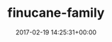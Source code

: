 ---
title:		"finucane-family"
type:		"upload"
description:		"TBC"
date:		"2017-02-19 14:25:31+00:00"
album:		"people"
filename:		"finucane-family.md"
series:		""
cl_public_id:		"people/finucane-family"
cl_version:		1497005427
format:		"tiff"
bytes:		3006772
width:		2560
height:		1440
exposure_mode:		"Auto"
program:		"Aperture-priority AE"
aperture:		"8.0"
focal_length:		"32.0 mm"
iso:		"200"
shutter_speed:		"1/80"
metering:		"Spot"
flash:		"Off, Did not fire"
white_balance:		"Custom"
colour_temp:		"5300"
has_crop:		"false"
orientation:		"Horizontal (normal)"
camera_model:		"NIKON D800"
lens_info:		"24-70mm f/2.8"
artist:		"No artist info"
x_resolution:		"300"
y_resolution:		"300"
---
